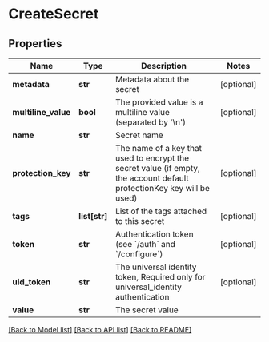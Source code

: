 # CreateSecret

## Properties
Name | Type | Description | Notes
------------ | ------------- | ------------- | -------------
**metadata** | **str** | Metadata about the secret | [optional] 
**multiline_value** | **bool** | The provided value is a multiline value (separated by &#39;\\n&#39;) | [optional] 
**name** | **str** | Secret name | 
**protection_key** | **str** | The name of a key that used to encrypt the secret value (if empty, the account default protectionKey key will be used) | [optional] 
**tags** | **list[str]** | List of the tags attached to this secret | [optional] 
**token** | **str** | Authentication token (see &#x60;/auth&#x60; and &#x60;/configure&#x60;) | [optional] 
**uid_token** | **str** | The universal identity token, Required only for universal_identity authentication | [optional] 
**value** | **str** | The secret value | 

[[Back to Model list]](../README.md#documentation-for-models) [[Back to API list]](../README.md#documentation-for-api-endpoints) [[Back to README]](../README.md)


